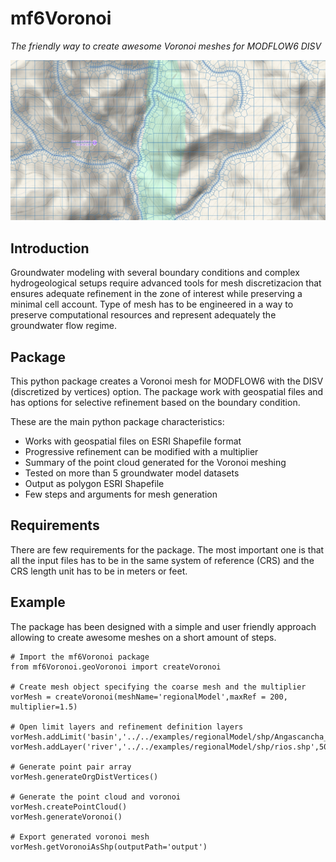 mf6Voronoi
==========================
_The friendly way to create awesome Voronoi meshes for MODFLOW6 DISV_

<img src="https://raw.githubusercontent.com/hatarilabs/mf6Voronoi/refs/heads/main/examples/figures/voronoiMeshinModflow6Disv.png" alt="flopy3" style="width:50;height:20">


## Introduction
Groundwater modeling with several boundary conditions and complex hydrogeological setups require advanced tools for mesh discretizacion that ensures adequate refinement in the zone of interest while preserving a minimal cell account. Type of mesh has to be engineered in a way to preserve computational resources and represent adequately the groundwater flow regime. 

## Package
This python package creates a Voronoi mesh for MODFLOW6 with the DISV (discretized by vertices) option. The package work with geospatial files and has options for selective refinement based on the boundary condition.

These are the main python package characteristics:
- Works with geospatial files on ESRI Shapefile format
- Progressive refinement can be modified with a multiplier
- Summary of the point cloud generated for the Voronoi meshing
- Tested on more than 5 groundwater model datasets
- Output as polygon ESRI Shapefile
- Few steps and arguments for mesh generation

## Requirements
There are few requirements for the package. The most important one is that all the input files has to be in the same system of reference (CRS) and the CRS length unit has to be in meters or feet.

## Example

The package has been designed with a simple and user friendly approach allowing to create awesome meshes on a short amount of steps.


```
# Import the mf6Voronoi package
from mf6Voronoi.geoVoronoi import createVoronoi

# Create mesh object specifying the coarse mesh and the multiplier
vorMesh = createVoronoi(meshName='regionalModel',maxRef = 200, multiplier=1.5)

# Open limit layers and refinement definition layers
vorMesh.addLimit('basin','../../examples/regionalModel/shp/Angascancha_Basin_Extension.shp')
vorMesh.addLayer('river','../../examples/regionalModel/shp/rios.shp',50)

# Generate point pair array
vorMesh.generateOrgDistVertices()

# Generate the point cloud and voronoi
vorMesh.createPointCloud()
vorMesh.generateVoronoi()

# Export generated voronoi mesh
vorMesh.getVoronoiAsShp(outputPath='output')
```
